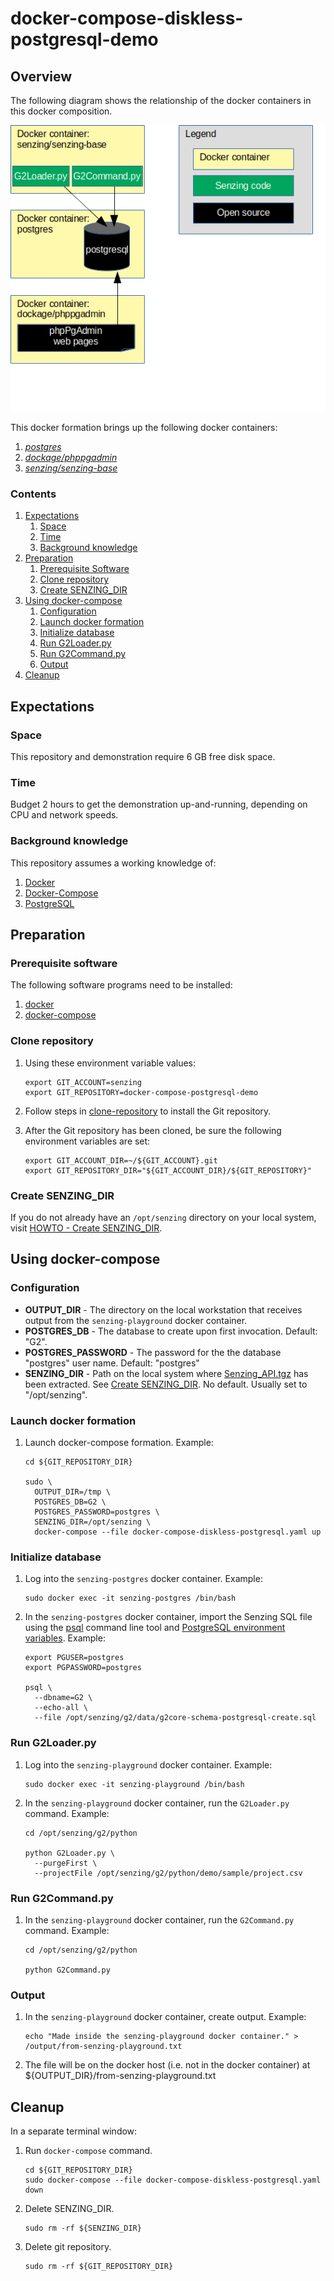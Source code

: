 # docker-compose-diskless-postgresql-demo

## Overview

The following diagram shows the relationship of the docker containers in this docker composition.

![Image of architecture](architecture.png)

This docker formation brings up the following docker containers:

1. *[postgres](https://hub.docker.com/_/postgres)*
1. *[dockage/phppgadmin](https://hub.docker.com/r/dockage/phppgadmin)*
1. *[senzing/senzing-base](https://github.com/Senzing/docker-senzing-base)*

### Contents

1. [Expectations](#expectations)
    1. [Space](#space)
    1. [Time](#time)
    1. [Background knowledge](#background-knowledge)
1. [Preparation](#preparation)
    1. [Prerequisite Software](#prerequisite-software)
    1. [Clone repository](#clone-repository)
    1. [Create SENZING_DIR](#create-senzing_dir)
1. [Using docker-compose](#using-docker-compose)
    1. [Configuration](#configuration)
    1. [Launch docker formation](#launch-docker-formation)
    1. [Initialize database](#initialize-database)
    1. [Run G2Loader.py](#run-g2loaderpy)
    1. [Run G2Command.py](#run-g2commandpy)
    1. [Output](#output)
1. [Cleanup](#cleanup)

## Expectations

### Space

This repository and demonstration require 6 GB free disk space.

### Time

Budget 2 hours to get the demonstration up-and-running, depending on CPU and network speeds.

### Background knowledge

This repository assumes a working knowledge of:

1. [Docker](https://github.com/Senzing/knowledge-base/blob/master/WHATIS/docker.md)
1. [Docker-Compose](https://github.com/Senzing/knowledge-base/blob/master/WHATIS/docker-compose.md)
1. [PostgreSQL](https://github.com/Senzing/knowledge-base/blob/master/WHATIS/postgresql.md)

## Preparation

### Prerequisite software

The following software programs need to be installed:

1. [docker](https://github.com/Senzing/knowledge-base/blob/master/HOWTO/install-docker.md)
1. [docker-compose](https://github.com/Senzing/knowledge-base/blob/master/HOWTO/install-docker-compose.md)

### Clone repository

1. Using these environment variable values:

    ```console
    export GIT_ACCOUNT=senzing
    export GIT_REPOSITORY=docker-compose-postgresql-demo
    ```

1. Follow steps in [clone-repository](https://github.com/Senzing/knowledge-base/blob/master/HOWTO/clone-repository.md)
   to install the Git repository.

1. After the Git repository has been cloned, be sure the following environment variables are set:

    ```console
    export GIT_ACCOUNT_DIR=~/${GIT_ACCOUNT}.git
    export GIT_REPOSITORY_DIR="${GIT_ACCOUNT_DIR}/${GIT_REPOSITORY}"
    ```

### Create SENZING_DIR

If you do not already have an `/opt/senzing` directory on your local system, visit
[HOWTO - Create SENZING_DIR](https://github.com/Senzing/knowledge-base/blob/master/HOWTO/create-senzing-dir.md).

## Using docker-compose

### Configuration

- **OUTPUT_DIR** -
  The directory on the local workstation that receives output from the `senzing-playground` docker container.
- **POSTGRES_DB** -
  The database to create upon first invocation. Default: "G2".
- **POSTGRES_PASSWORD** -
  The password for the the database "postgres" user name.
  Default: "postgres"
- **SENZING_DIR** -
  Path on the local system where
  [Senzing_API.tgz](https://s3.amazonaws.com/public-read-access/SenzingComDownloads/Senzing_API.tgz)
  has been extracted.
  See [Create SENZING_DIR](#create-senzing_dir).
  No default.
  Usually set to "/opt/senzing".

### Launch docker formation

1. Launch docker-compose formation.  Example:

    ```console
    cd ${GIT_REPOSITORY_DIR}

    sudo \
      OUTPUT_DIR=/tmp \
      POSTGRES_DB=G2 \
      POSTGRES_PASSWORD=postgres \
      SENZING_DIR=/opt/senzing \
      docker-compose --file docker-compose-diskless-postgresql.yaml up
    ```

### Initialize database

1. Log into the `senzing-postgres` docker container.  Example:

    ```console
    sudo docker exec -it senzing-postgres /bin/bash
    ```

1. In the `senzing-postgres` docker container, import the Senzing SQL file using the
   [psql](https://www.postgresql.org/docs/11/app-psql.html) command line tool and
   [PostgreSQL environment variables](https://www.postgresql.org/docs/current/libpq-envars.html).
   Example:

    ```console
    export PGUSER=postgres
    export PGPASSWORD=postgres

    psql \
      --dbname=G2 \
      --echo-all \
      --file /opt/senzing/g2/data/g2core-schema-postgresql-create.sql
    ```

### Run G2Loader.py

1. Log into the `senzing-playground` docker container.  Example:

    ```console
    sudo docker exec -it senzing-playground /bin/bash
    ```

1. In the `senzing-playground` docker container, run the `G2Loader.py` command. Example:

    ```console
    cd /opt/senzing/g2/python

    python G2Loader.py \
      --purgeFirst \
      --projectFile /opt/senzing/g2/python/demo/sample/project.csv
    ```

### Run G2Command.py

1. In the `senzing-playground` docker container, run the `G2Command.py` command. Example:

    ```console
    cd /opt/senzing/g2/python

    python G2Command.py
    ```

### Output

1. In the `senzing-playground` docker container, create output. Example:

    ```console
    echo "Made inside the senzing-playground docker container." > /output/from-senzing-playground.txt
    ```

1. The file will be on the docker host (i.e. not in the docker container) at ${OUTPUT_DIR}/from-senzing-playground.txt

## Cleanup

In a separate terminal window:

1. Run `docker-compose` command.

    ```console
    cd ${GIT_REPOSITORY_DIR}
    sudo docker-compose --file docker-compose-diskless-postgresql.yaml down
    ```

1. Delete SENZING_DIR.

    ```console
    sudo rm -rf ${SENZING_DIR}
    ```

1. Delete git repository.

    ```console
    sudo rm -rf ${GIT_REPOSITORY_DIR}
    ```
